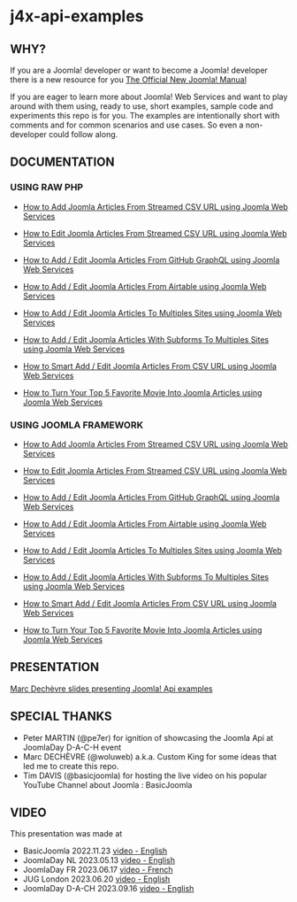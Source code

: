 # j4x-api-examples

## WHY?
If you are a Joomla! developer or want to become a Joomla! developer there is a new resource for you
[The Official New Joomla! Manual](https://github.com/joomla/Manual.git)

If you are eager to learn more about Joomla! Web Services and want to play around with them using, ready to use, short examples, sample code and experiments this repo is for you.
The examples are intentionally short with comments and for common scenarios and use cases. So even a non-developer could follow along.

## DOCUMENTATION

### USING RAW PHP

* [How to Add Joomla Articles From Streamed CSV URL using Joomla Web Services](docs/using-raw-php/add-joomla-articles-from-streamed-csv-url/README.md)

* [How to Edit Joomla Articles From Streamed CSV URL using Joomla Web Services](docs/using-raw-php/edit-joomla-articles-from-streamed-csv-url/README.md)

* [How to Add / Edit Joomla Articles From GitHub GraphQL using Joomla Web Services](docs/using-raw-php/smart-add-edit-random-defined-sites-github-graphql/README.md)

* [How to Add / Edit Joomla Articles From Airtable using Joomla Web Services](docs/using-raw-php/smart-add-edit-to-multiple-sites-airtable-api/README.md)

* [How to Add / Edit Joomla Articles To Multiples Sites using Joomla Web Services](docs/using-raw-php/smart-add-edit-to-multiple-sites-from-csv-url/README.md)

* [How to Add / Edit Joomla Articles With Subforms To Multiples Sites using Joomla Web Services](docs/using-raw-php/smart-add-edit-with-subform-custom-field-support-from-streamed-csv-url/README.md)

* [How to Smart Add / Edit Joomla Articles From CSV URL using Joomla Web Services](docs/using-raw-php/smart-add-or-edit-joomla-articles-from-streamed-csv-url/README.md)

* [How to Turn Your Top 5 Favorite Movie Into Joomla Articles using Joomla Web Services](docs/using-raw-php/turn-your-top-5-favorite-movies-into-joomla-articles-omdb-api/README.md)

### USING JOOMLA FRAMEWORK

* [How to Add Joomla Articles From Streamed CSV URL using Joomla Web Services](docs/using-joomla-framework/add-joomla-articles-from-streamed-csv-url/README.md)

* [How to Edit Joomla Articles From Streamed CSV URL using Joomla Web Services](docs/using-joomla-framework/edit-joomla-articles-from-streamed-csv-url/README.md)

* [How to Add / Edit Joomla Articles From GitHub GraphQL using Joomla Web Services](docs/using-joomla-framework/smart-add-edit-random-defined-sites-github-graphql/README.md)

* [How to Add / Edit Joomla Articles From Airtable using Joomla Web Services](docs/using-joomla-framework/smart-add-edit-to-multiple-sites-airtable-api/README.md)

* [How to Add / Edit Joomla Articles To Multiples Sites using Joomla Web Services](docs/using-joomla-framework/smart-add-edit-to-multiple-sites-from-csv-url/README.md)

* [How to Add / Edit Joomla Articles With Subforms To Multiples Sites using Joomla Web Services](docs/using-joomla-framework/smart-add-edit-with-subform-custom-field-support-from-streamed-csv-url/README.md)

* [How to Smart Add / Edit Joomla Articles From CSV URL using Joomla Web Services](docs/using-joomla-framework/smart-add-or-edit-joomla-articles-from-streamed-csv-url/README.md)

* [How to Turn Your Top 5 Favorite Movie Into Joomla Articles using Joomla Web Services](docs/using-joomla-framework/turn-your-top-5-favorite-movies-into-joomla-articles-omdb-api/README.md)

## PRESENTATION
[Marc Dechèvre slides presenting Joomla! Api examples](https://slides.woluweb.be/api/api.html)


## SPECIAL THANKS
- Peter MARTIN (@pe7er) for ignition of showcasing the Joomla Api at JoomlaDay D-A-C-H event
- Marc DECHÈVRE (@woluweb) a.k.a. Custom King for some ideas that led me to create this repo.
- Tim DAVIS (@basicjoomla) for hosting the live video on his popular YouTube Channel about Joomla : BasicJoomla


## VIDEO

This presentation was made at
- BasicJoomla 2022.11.23 [video - English](https://www.youtube.com/watch?v=ZH3a4MHB718)
- JoomlaDay NL 2023.05.13 [video - English](https://www.youtube.com/watch?v=bhGYCWFdaRw)
- JoomlaDay FR 2023.06.17 [video - French](https://www.youtube.com/watch?v=3wS8bgFpfYg)
- JUG London 2023.06.20 [video - English](https://www.youtube.com/watch?v=TfGr80O3UeA)
- JoomlaDay D-A-CH 2023.09.16 [video - English](https://www.youtube.com/watch?v=WeI6wIUxGbM)
